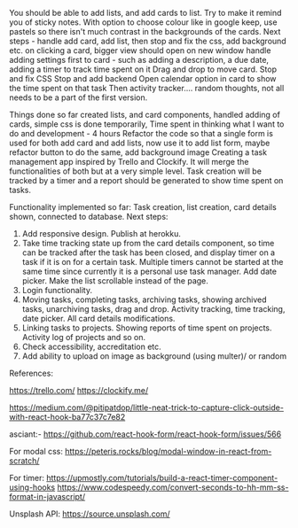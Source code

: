 You should be able to add lists, and add cards to list. Try to make it remind you of sticky notes. With option to choose colour like in google keep, use pastels so there isn't much contrast in the backgrounds of the cards.
Next steps - handle add card, add list, then stop and fix the css, add background etc.
on clicking a card, bigger view should open on new window
handle adding settings first to card - such as adding a description, a due date, adding a timer to track time spent on it
Drag and drop to move card. Stop and fix CSS
Stop and add backend
Open calendar option in card to show the time spent on that task
Then activity tracker.... random thoughts, not all needs to be a part of the first version.

Things done so far created lists, and card components,  handled adding of cards, simple css is done temporarily, 
Time spent in thinking what I want to do and development - 4 hours
Refactor the code so that a single form is used for both add card and add lists, now use it to add list form, maybe refactor button to do the same, add background image
Creating a task management app inspired by Trello and Clockify. 
It will merge the functionalities of both but at a very simple level. Task creation will be tracked by a timer and a report should be generated to show time spent on tasks.

Functionality implemented so far: Task creation, list creation, card details shown, connected to database.
Next steps:
1. Add responsive design. Publish at herokku. 
2. Take time tracking state up from the card details component, so time can be tracked after the task has been closed, and display timer on a task if it is on for a certain task. Multiple timers cannot be started at the same time since currently it is a personal use task manager. Add date picker. Make the list scrollable instead of the page.
3. Login functionality.
4. Moving tasks, completing tasks, archiving tasks, showing archived tasks, unarchiving tasks, drag and drop. Activity tracking, time tracking, date picker. All card details modifications.
5. Linking tasks to projects. Showing reports of time spent on projects. Activity log of projects and so on.
6. Check accessibility, accreditation etc.
7. Add ability to upload on image as background (using multer)/ or random


References:

https://trello.com/
https://clockify.me/

https://medium.com/@pitipatdop/little-neat-trick-to-capture-click-outside-with-react-hook-ba77c37c7e82

asciant:- https://github.com/react-hook-form/react-hook-form/issues/566

For modal css:
https://peteris.rocks/blog/modal-window-in-react-from-scratch/

For timer:
https://upmostly.com/tutorials/build-a-react-timer-component-using-hooks
https://www.codespeedy.com/convert-seconds-to-hh-mm-ss-format-in-javascript/

Unsplash API:
https://source.unsplash.com/
